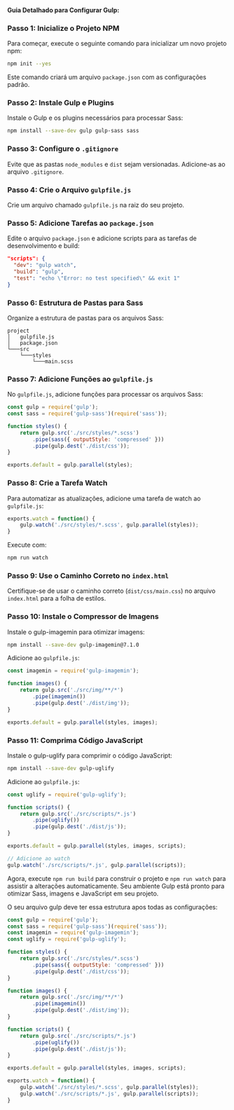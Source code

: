 **Guia Detalhado para Configurar Gulp:**

### **Passo 1:** Inicialize o Projeto NPM
Para começar, execute o seguinte comando para inicializar um novo projeto npm:

```bash
npm init --yes
```

Este comando criará um arquivo `package.json` com as configurações padrão.

### **Passo 2:** Instale Gulp e Plugins
Instale o Gulp e os plugins necessários para processar Sass:

```bash
npm install --save-dev gulp gulp-sass sass
```

### **Passo 3:** Configure o `.gitignore`
Evite que as pastas `node_modules` e `dist` sejam versionadas. Adicione-as ao arquivo `.gitignore`.

### **Passo 4:** Crie o Arquivo `gulpfile.js`
Crie um arquivo chamado `gulpfile.js` na raiz do seu projeto.

### **Passo 5:** Adicione Tarefas ao `package.json`
Edite o arquivo `package.json` e adicione scripts para as tarefas de desenvolvimento e build:

```json
"scripts": {
  "dev": "gulp watch",
  "build": "gulp",
  "test": "echo \"Error: no test specified\" && exit 1"
}
```

### **Passo 6:** Estrutura de Pastas para Sass
Organize a estrutura de pastas para os arquivos Sass:

```
project
│   gulpfile.js
│   package.json
└───src
    └───styles
        └───main.scss
```

### **Passo 7:** Adicione Funções ao `gulpfile.js`
No `gulpfile.js`, adicione funções para processar os arquivos Sass:

```javascript
const gulp = require('gulp');
const sass = require('gulp-sass')(require('sass'));

function styles() {
    return gulp.src('./src/styles/*.scss')
        .pipe(sass({ outputStyle: 'compressed' }))
        .pipe(gulp.dest('./dist/css'));
}

exports.default = gulp.parallel(styles);
```

### **Passo 8:** Crie a Tarefa Watch
Para automatizar as atualizações, adicione uma tarefa de watch ao `gulpfile.js`:

```javascript
exports.watch = function() {
    gulp.watch('./src/styles/*.scss', gulp.parallel(styles));
}
```

Execute com:

```bash
npm run watch
```

### **Passo 9:** Use o Caminho Correto no `index.html`
Certifique-se de usar o caminho correto (`dist/css/main.css`) no arquivo `index.html` para a folha de estilos.

### **Passo 10:** Instale o Compressor de Imagens
Instale o gulp-imagemin para otimizar imagens:

```bash
npm install --save-dev gulp-imagemin@7.1.0
```

Adicione ao `gulpfile.js`:

```javascript
const imagemin = require('gulp-imagemin');

function images() {
    return gulp.src('./src/img/**/*')
        .pipe(imagemin())
        .pipe(gulp.dest('./dist/img'));
}

exports.default = gulp.parallel(styles, images);
```

### **Passo 11:** Comprima Código JavaScript
Instale o gulp-uglify para comprimir o código JavaScript:

```bash
npm install --save-dev gulp-uglify
```

Adicione ao `gulpfile.js`:

```javascript
const uglify = require('gulp-uglify');

function scripts() {
    return gulp.src('./src/scripts/*.js')
        .pipe(uglify())
        .pipe(gulp.dest('./dist/js'));
}

exports.default = gulp.parallel(styles, images, scripts);

// Adicione ao watch
gulp.watch('./src/scripts/*.js', gulp.parallel(scripts));
```

Agora, execute `npm run build` para construir o projeto e `npm run watch` para assistir a alterações automaticamente. Seu ambiente Gulp está pronto para otimizar Sass, imagens e JavaScript em seu projeto.

O seu arquivo gulp deve ter essa estrutura apos todas as configurações:

```javascript
const gulp = require('gulp');
const sass = require('gulp-sass')(require('sass'));
const imagemin = require('gulp-imagemin');
const uglify = require('gulp-uglify');

function styles() {
    return gulp.src('./src/styles/*.scss')
        .pipe(sass({ outputStyle: 'compressed' }))
        .pipe(gulp.dest('./dist/css'));
}

function images() { 
    return gulp.src('./src/img/**/*')
        .pipe(imagemin())
        .pipe(gulp.dest('./dist/img'));
}

function scripts() {
    return gulp.src('./src/scripts/*.js')
        .pipe(uglify())
        .pipe(gulp.dest('./dist/js'));
}

exports.default = gulp.parallel(styles, images, scripts);

exports.watch = function() {
    gulp.watch('./src/styles/*.scss', gulp.parallel(styles));
    gulp.watch('./src/scripts/*.js', gulp.parallel(scripts));
}
